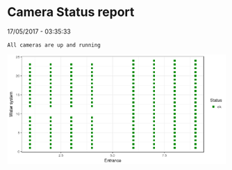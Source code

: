 Camera Status report
================
17/05/2017 - 03:35:33

    All cameras are up and running

![](camreport_files/figure-markdown_github/unnamed-chunk-2-1.png)
